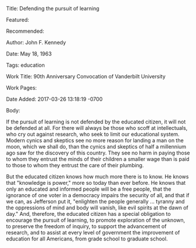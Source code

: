 Title: Defending the pursuit of learning

Featured: 

Recommended: 

Author: John F. Kennedy

Date: May 18, 1963

Tags: education

Work Title: 90th Anniversary Convocation of Vanderbilt University

Work Pages:  

Date Added: 2017-03-26 13:18:19 -0700

Body:

If the pursuit of learning is not defended by the educated citizen, it will not be defended at all. For there will always be those who scoff at intellectuals, who cry out against research, who seek to limit our educational system. Modern cynics and skeptics see no more reason for landing a man on the moon, which we shall do, than the cynics and skeptics of half a millennium ago saw for the discovery of this country. They see no harm in paying those to whom they entrust the minds of their children a smaller wage than is paid to those to whom they entrust the care of their plumbing. 

But the educated citizen knows how much more there is to know. He knows that "knowledge is power," more so today than ever before. He knows that only an educated and informed people will be a free people, that the ignorance of one voter in a democracy impairs the security of all, and that if we can, as Jefferson put it, "enlighten the people generally ... tyranny and the oppressions of mind and body will vanish, like evil spirits at the dawn of day." And, therefore, the educated citizen has a special obligation to encourage the pursuit of learning, to promote exploration of the unknown, to preserve the freedom of inquiry, to support the advancement of research, and to assist at every level of government the improvement of education for all Americans, from grade school to graduate school.

